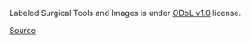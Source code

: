 Labeled Surgical Tools and Images is under [ODbL v1.0](https://opendatacommons.org/licenses/odbl/1-0/) license.

[Source](https://www.kaggle.com/datasets/dilavado/labeled-surgical-tools)